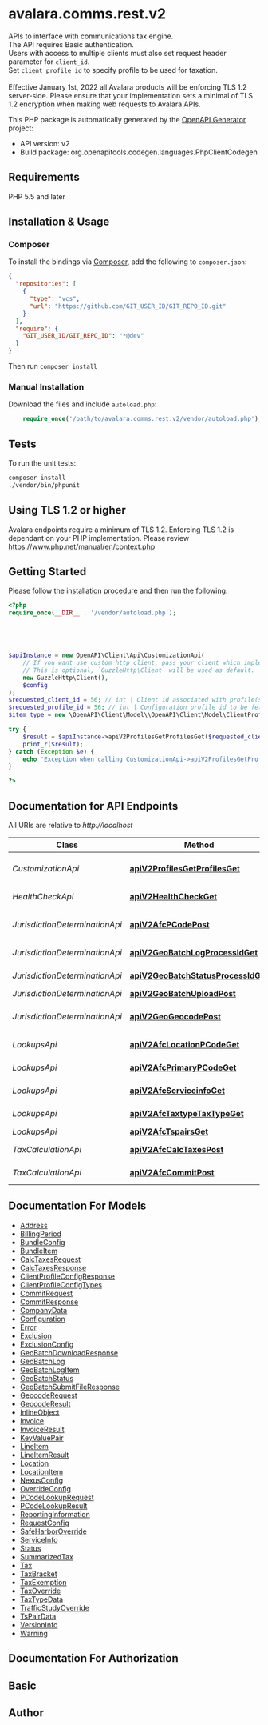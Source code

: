 # avalara.comms.rest.v2

APIs to interface with communications tax engine.<br />The API requires Basic authentication.<br />Users with access to multiple clients must also set request header parameter for <code>client_id</code>.<br />Set <code>client_profile_id</code> to specify profile to be used for taxation.<br /><br />Effective January 1st, 2022 all Avalara products will be enforcing TLS 1.2 server-side. Please ensure that your implementation sets a minimal of TLS 1.2 encryption when making web requests to Avalara APIs.

This PHP package is automatically generated by the [OpenAPI Generator](https://openapi-generator.tech) project:

- API version: v2
- Build package: org.openapitools.codegen.languages.PhpClientCodegen

## Requirements

PHP 5.5 and later

## Installation & Usage

### Composer

To install the bindings via [Composer](http://getcomposer.org/), add the following to `composer.json`:

```json
{
  "repositories": [
    {
      "type": "vcs",
      "url": "https://github.com/GIT_USER_ID/GIT_REPO_ID.git"
    }
  ],
  "require": {
    "GIT_USER_ID/GIT_REPO_ID": "*@dev"
  }
}
```

Then run `composer install`

### Manual Installation

Download the files and include `autoload.php`:

```php
    require_once('/path/to/avalara.comms.rest.v2/vendor/autoload.php');
```

## Tests

To run the unit tests:

```bash
composer install
./vendor/bin/phpunit
```

## Using TLS 1.2 or higherAvalara endpoints require a minimum of TLS 1.2. Enforcing TLS 1.2 is dependant on your PHP implementation. Please review https://www.php.net/manual/en/context.php## Getting Started

Please follow the [installation procedure](#installation--usage) and then run the following:

```php
<?php
require_once(__DIR__ . '/vendor/autoload.php');





$apiInstance = new OpenAPI\Client\Api\CustomizationApi(
    // If you want use custom http client, pass your client which implements `GuzzleHttp\ClientInterface`.
    // This is optional, `GuzzleHttp\Client` will be used as default.
    new GuzzleHttp\Client(),
    $config
);
$requested_client_id = 56; // int | Client id associated with profile(s) to be fetched  Null value will use client id submitting the request or default client id as applicable.
$requested_profile_id = 56; // int | Configuration profile id to be fetched  Use 0 to indicate all profiles  Null value will use profile id from request or 0 if not set.
$item_type = new \OpenAPI\Client\Model\\OpenAPI\Client\Model\ClientProfileConfigTypes(); // \OpenAPI\Client\Model\ClientProfileConfigTypes | Item Type  Examples:    Configuration, Bundle, Exclusion, Override, All

try {
    $result = $apiInstance->apiV2ProfilesGetProfilesGet($requested_client_id, $requested_profile_id, $item_type);
    print_r($result);
} catch (Exception $e) {
    echo 'Exception when calling CustomizationApi->apiV2ProfilesGetProfilesGet: ', $e->getMessage(), PHP_EOL;
}

?>
```

## Documentation for API Endpoints

All URIs are relative to *http://localhost*

Class | Method | HTTP request | Description
------------ | ------------- | ------------- | -------------
*CustomizationApi* | [**apiV2ProfilesGetProfilesGet**](docs/Api/CustomizationApi.md#apiv2profilesgetprofilesget) | **GET** /api/v2/profiles/GetProfiles | Retrieves one or more profiles with associated settings and configurable items
*HealthCheckApi* | [**apiV2HealthCheckGet**](docs/Api/HealthCheckApi.md#apiv2healthcheckget) | **GET** /api/v2/HealthCheck | Health check that confirms the service is operational and ready to use
*JurisdictionDeterminationApi* | [**apiV2AfcPCodePost**](docs/Api/JurisdictionDeterminationApi.md#apiv2afcpcodepost) | **POST** /api/v2/afc/PCode | Get PCode(s) associated with a location - Ctry/State/County/City/Zip/NpaNxx/Fips.
*JurisdictionDeterminationApi* | [**apiV2GeoBatchLogProcessIdGet**](docs/Api/JurisdictionDeterminationApi.md#apiv2geobatchlogprocessidget) | **GET** /api/v2/geo/batch/log/{processId} | Retrieves log on Geo Batch file
*JurisdictionDeterminationApi* | [**apiV2GeoBatchStatusProcessIdGet**](docs/Api/JurisdictionDeterminationApi.md#apiv2geobatchstatusprocessidget) | **GET** /api/v2/geo/batch/status/{processId} | Retrieves information on Geo Batch file status
*JurisdictionDeterminationApi* | [**apiV2GeoBatchUploadPost**](docs/Api/JurisdictionDeterminationApi.md#apiv2geobatchuploadpost) | **POST** /api/v2/geo/batch/Upload | Uploads file to Geo Batch.
*JurisdictionDeterminationApi* | [**apiV2GeoGeocodePost**](docs/Api/JurisdictionDeterminationApi.md#apiv2geogeocodepost) | **POST** /api/v2/geo/Geocode | Geocodes one or multiple street addresses and/or lat/long coordinate pairs.
*LookupsApi* | [**apiV2AfcLocationPCodeGet**](docs/Api/LookupsApi.md#apiv2afclocationpcodeget) | **GET** /api/v2/afc/location/{pCode} | Get location data associated with a PCode
*LookupsApi* | [**apiV2AfcPrimaryPCodeGet**](docs/Api/LookupsApi.md#apiv2afcprimarypcodeget) | **GET** /api/v2/afc/primary/{pCode} | Get primary location data associated with a PCode
*LookupsApi* | [**apiV2AfcServiceinfoGet**](docs/Api/LookupsApi.md#apiv2afcserviceinfoget) | **GET** /api/v2/afc/serviceinfo | Retrieves server time, service build version and engine version
*LookupsApi* | [**apiV2AfcTaxtypeTaxTypeGet**](docs/Api/LookupsApi.md#apiv2afctaxtypetaxtypeget) | **GET** /api/v2/afc/taxtype/{taxType} | Get the tax information (description and category) for a tax type ID
*LookupsApi* | [**apiV2AfcTspairsGet**](docs/Api/LookupsApi.md#apiv2afctspairsget) | **GET** /api/v2/afc/tspairs | Get transaction/service pair information
*TaxCalculationApi* | [**apiV2AfcCalcTaxesPost**](docs/Api/TaxCalculationApi.md#apiv2afccalctaxespost) | **POST** /api/v2/afc/CalcTaxes | Performs tax calculations on all invoices and line items within the request body.
*TaxCalculationApi* | [**apiV2AfcCommitPost**](docs/Api/TaxCalculationApi.md#apiv2afccommitpost) | **POST** /api/v2/afc/Commit | Commits or un-commits a document code.


## Documentation For Models

 - [Address](docs/Model/Address.md)
 - [BillingPeriod](docs/Model/BillingPeriod.md)
 - [BundleConfig](docs/Model/BundleConfig.md)
 - [BundleItem](docs/Model/BundleItem.md)
 - [CalcTaxesRequest](docs/Model/CalcTaxesRequest.md)
 - [CalcTaxesResponse](docs/Model/CalcTaxesResponse.md)
 - [ClientProfileConfigResponse](docs/Model/ClientProfileConfigResponse.md)
 - [ClientProfileConfigTypes](docs/Model/ClientProfileConfigTypes.md)
 - [CommitRequest](docs/Model/CommitRequest.md)
 - [CommitResponse](docs/Model/CommitResponse.md)
 - [CompanyData](docs/Model/CompanyData.md)
 - [Configuration](docs/Model/Configuration.md)
 - [Error](docs/Model/Error.md)
 - [Exclusion](docs/Model/Exclusion.md)
 - [ExclusionConfig](docs/Model/ExclusionConfig.md)
 - [GeoBatchDownloadResponse](docs/Model/GeoBatchDownloadResponse.md)
 - [GeoBatchLog](docs/Model/GeoBatchLog.md)
 - [GeoBatchLogItem](docs/Model/GeoBatchLogItem.md)
 - [GeoBatchStatus](docs/Model/GeoBatchStatus.md)
 - [GeoBatchSubmitFileResponse](docs/Model/GeoBatchSubmitFileResponse.md)
 - [GeocodeRequest](docs/Model/GeocodeRequest.md)
 - [GeocodeResult](docs/Model/GeocodeResult.md)
 - [InlineObject](docs/Model/InlineObject.md)
 - [Invoice](docs/Model/Invoice.md)
 - [InvoiceResult](docs/Model/InvoiceResult.md)
 - [KeyValuePair](docs/Model/KeyValuePair.md)
 - [LineItem](docs/Model/LineItem.md)
 - [LineItemResult](docs/Model/LineItemResult.md)
 - [Location](docs/Model/Location.md)
 - [LocationItem](docs/Model/LocationItem.md)
 - [NexusConfig](docs/Model/NexusConfig.md)
 - [OverrideConfig](docs/Model/OverrideConfig.md)
 - [PCodeLookupRequest](docs/Model/PCodeLookupRequest.md)
 - [PCodeLookupResult](docs/Model/PCodeLookupResult.md)
 - [ReportingInformation](docs/Model/ReportingInformation.md)
 - [RequestConfig](docs/Model/RequestConfig.md)
 - [SafeHarborOverride](docs/Model/SafeHarborOverride.md)
 - [ServiceInfo](docs/Model/ServiceInfo.md)
 - [Status](docs/Model/Status.md)
 - [SummarizedTax](docs/Model/SummarizedTax.md)
 - [Tax](docs/Model/Tax.md)
 - [TaxBracket](docs/Model/TaxBracket.md)
 - [TaxExemption](docs/Model/TaxExemption.md)
 - [TaxOverride](docs/Model/TaxOverride.md)
 - [TaxTypeData](docs/Model/TaxTypeData.md)
 - [TrafficStudyOverride](docs/Model/TrafficStudyOverride.md)
 - [TsPairData](docs/Model/TsPairData.md)
 - [VersionInfo](docs/Model/VersionInfo.md)
 - [Warning](docs/Model/Warning.md)


## Documentation For Authorization



## Basic



## Author



